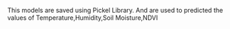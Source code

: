 This models are saved using Pickel Library.
And are used to predicted the values of Temperature,Humidity,Soil Moisture,NDVI
